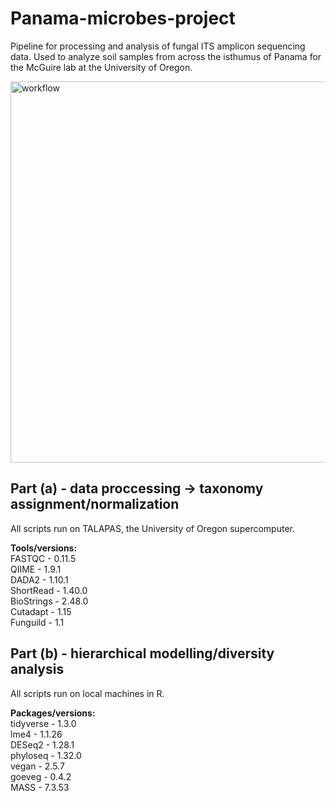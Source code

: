 # Panama-microbes-project

Pipeline for processing and analysis of fungal ITS amplicon sequencing data. Used to analyze soil samples from across the isthumus of Panama for the McGuire lab at the University of Oregon.  

<img width="610" alt="workflow" src="https://user-images.githubusercontent.com/54604213/104035462-03bbb480-5187-11eb-9791-fca049770839.png">

## Part (a) - data proccessing &#8594; taxonomy assignment/normalization

All scripts run on TALAPAS, the University of Oregon supercomputer.

**Tools/versions:**  
FASTQC - 0.11.5  
QIIME - 1.9.1  
DADA2 - 1.10.1  
ShortRead - 1.40.0  
BioStrings - 2.48.0  
Cutadapt - 1.15  
Funguild - 1.1  

## Part (b) - hierarchical modelling/diversity analysis

All scripts run on local machines in R.

**Packages/versions:**  
tidyverse - 1.3.0  
lme4 - 1.1.26  
DESeq2 - 1.28.1  
phyloseq - 1.32.0  
vegan - 2.5.7  
goeveg - 0.4.2  
MASS - 7.3.53  

 

 



